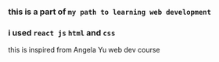 ### this is a part of `my path to learning web development`
### i used `react js` `html` and `css`
this is inspired from Angela Yu web dev course
